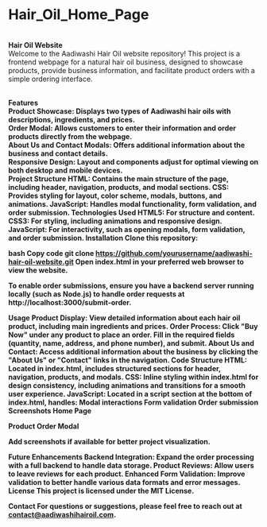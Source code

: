 # Hair_Oil_Home_Page
<br><b>Hair Oil Website</b>
<br>Welcome to the Aadiwashi Hair Oil website repository! This project is a frontend webpage for a natural hair oil business, designed to showcase products, provide business information, and facilitate product orders with a simple ordering interface.

<br><b>Features<b>
  <br><b>Product Showcase</b>: Displays two types of Aadiwashi hair oils with descriptions, ingredients, and prices.
  <br><b>Order Modal</b>: Allows customers to enter their information and order products directly from the webpage.
  <br><b>About Us and Contact Modals<b>: Offers additional information about the business and contact details.
  <br><b>Responsive Design</b>: Layout and components adjust for optimal viewing on both desktop and mobile devices.
<br><b>Project Structure</b>
HTML: Contains the main structure of the page, including header, navigation, products, and modal sections.
CSS: Provides styling for layout, color scheme, modals, buttons, and animations.
JavaScript: Handles modal functionality, form validation, and order submission.
Technologies Used
HTML5: For structure and content.
CSS3: For styling, including animations and responsive design.
JavaScript: For interactivity, such as opening modals, form validation, and order submission.
Installation
Clone this repository:

bash
Copy code
git clone https://github.com/yourusername/aadiwashi-hair-oil-website.git
Open index.html in your preferred web browser to view the website.

To enable order submissions, ensure you have a backend server running locally (such as Node.js) to handle order requests at http://localhost:3000/submit-order.

Usage
Product Display: View detailed information about each hair oil product, including main ingredients and prices.
Order Process: Click "Buy Now" under any product to place an order. Fill in the required fields (quantity, name, address, and phone number), and submit.
About Us and Contact: Access additional information about the business by clicking the "About Us" or "Contact" links in the navigation.
Code Structure
HTML: Located in index.html, includes structured sections for header, navigation, products, and modals.
CSS: Inline styling within index.html for design consistency, including animations and transitions for a smooth user experience.
JavaScript: Located in a script section at the bottom of index.html, handles:
Modal interactions
Form validation
Order submission
Screenshots
Home Page

Product Order Modal

Add screenshots if available for better project visualization.

Future Enhancements
Backend Integration: Expand the order processing with a full backend to handle data storage.
Product Reviews: Allow users to leave reviews for each product.
Enhanced Form Validation: Improve validation to better handle various data formats and error messages.
License
This project is licensed under the MIT License.

Contact
For questions or suggestions, please feel free to reach out at contact@aadiwashihairoil.com.
